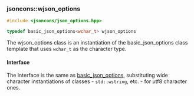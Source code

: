 ### jsoncons::wjson_options

```c++
#include <jsoncons/json_options.hpp>

typedef basic_json_options<wchar_t> wjson_options
```
The wjson_options class is an instantiation of the basic_json_options class template that uses `wchar_t` as the character type.

#### Interface

The interface is the same as [basic_json_options](basic_json_options.md), substituting wide character instantiations of classes - `std::wstring`, etc. - for utf8 character ones.
